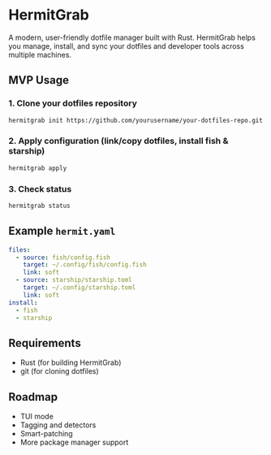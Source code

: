 # HermitGrab

A modern, user-friendly dotfile manager built with Rust. HermitGrab helps you manage, install, and sync your dotfiles and developer tools across multiple machines.

## MVP Usage

### 1. Clone your dotfiles repository

```sh
hermitgrab init https://github.com/yourusername/your-dotfiles-repo.git
```

### 2. Apply configuration (link/copy dotfiles, install fish & starship)

```sh
hermitgrab apply
```

### 3. Check status

```sh
hermitgrab status
```

## Example `hermit.yaml`

```yaml
files:
  - source: fish/config.fish
    target: ~/.config/fish/config.fish
    link: soft
  - source: starship/starship.toml
    target: ~/.config/starship.toml
    link: soft
install:
  - fish
  - starship
```

## Requirements
- Rust (for building HermitGrab)
- git (for cloning dotfiles)

## Roadmap
- TUI mode
- Tagging and detectors
- Smart-patching
- More package manager support
